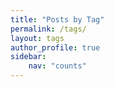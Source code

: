 ```yaml
---
title: "Posts by Tag"
permalink: /tags/
layout: tags
author_profile: true
sidebar:
    nav: "counts"
---
```

